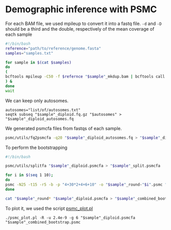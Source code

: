 # Demographic inference with PSMC
For each BAM file, we used mpileup to convert it into a fastq file. `-d` and `-D` should be a third and the double, respectively of the mean coverage of each sample

```bash
#!/bin/bash
reference="path/to/reference/genome.fasta"
samples="samples.txt"

for sample in $(cat $samples)
do
(
bcftools mpileup -C50 -f $refernce "$sample"_mkdup.bam | bcftools call -c - | vcfutils.pl vcf2fq -d <1/3x_coverage> -D <2x_coverage> | gzip > "$sample"_diploid.fq.gz
) &
done
wait
```

We can keep only autosomes.
```
autosomes="list/of/autosomes.txt"
seqtk subseq "$sample"_diploid.fq.gz "$autosomes" > "$sample"_diploid_autosomes.fq
```
We generated psmcfa files from fastqs of each sample.
```bash
psmc/utils/fq2psmcfa -q20 "$sample"_diploid_autosomes.fq > "$sample"_diploid.psmcfa
```
To perform the bootstrapping

```bash
#!/bin/bash

psmc/utils/splitfa "$sample"_diploid.psmcfa > "$sample"_split.psmcfa

for i in $(seq 1 10);
do
psmc -N25 -t15 -r5 -b -p "4+30*2+4+6+10" -o "$sample"_round-"$i".psmc "$sample"_split.psmcfa
done

cat "$sample"_round* "$sample"_diploid.psmcfa > "$sample"_combined_bootstrap.psmc
```
To plot it, we used the script [psmc_plot.pl](https://github.com/lh3/psmc/blob/master/utils/psmc_plot.pl)

```
./psmc_plot.pl -R -u 2.4e-9 -g 6 "$sample"_diploid.psmcfa "$sample"_combined_bootstrap.psmc
```
